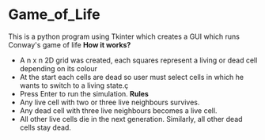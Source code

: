 # Game_of_Life
This is a python program using Tkinter which creates a GUI which runs Conway's game of life
**How it works?**
- A n x n 2D grid was created, each squares represent a living or dead cell depending on its colour
- At the start each cells are dead so user must select cells in which he wants to switch to a living state.ç
- Press Enter to run the simulation.
**Rules**
- Any live cell with two or three live neighbours survives.
- Any dead cell with three live neighbours becomes a live cell.
- All other live cells die in the next generation. Similarly, all other dead cells stay dead.
